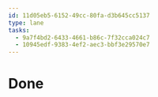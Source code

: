 ```yaml
---
id: 11d05eb5-6152-49cc-80fa-d3b645cc5137
type: lane
tasks:
  - 9a7f4bd2-6433-4661-b86c-7f32cca024c7
  - 10945edf-9383-4ef2-aec3-bbf3e29570e7
---
```


# Done
